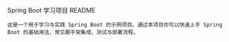 Spring Boot 学习项目 README

    这是一个用于学习与实践 Spring Boot 的示例项目。通过本项目你可以快速上手 Spring Boot 的基础用法、常见脚手架集成、测试与部署流程。